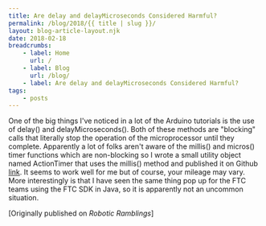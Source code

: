 ```yaml
---
title: Are delay and delayMicroseconds Considered Harmful?
permalink: /blog/2018/{{ title | slug }}/
layout: blog-article-layout.njk
date: 2018-02-18
breadcrumbs:
    - label: Home
      url: /
    - label: Blog
      url: /blog/
    - label: Are delay and delayMicroseconds Considered Harmful?
tags:
    - posts
---
```


One of the big things I've noticed in a lot of the Arduino tutorials is the use of delay() and delayMicroseconds(). Both of these methods are "blocking" calls that literally stop the operation of the microprocessor until they complete. Apparently a lot of folks aren't aware of the millis() and micros() timer functions which are non-blocking so I wrote a small utility object named ActionTimer that uses the millis() method and published it on Github [link](https://web.archive.org/web/20190414105803/https://github.com/senestone/ActionTimer). It seems to work well for me but of course, your mileage may vary. More interestingly is that I have seen the same thing pop up for the FTC teams using the FTC SDK in Java, so it is apparently not an uncommon situation.

<div class="center-text">

[Originally published on _Robotic Ramblings_]

</div>